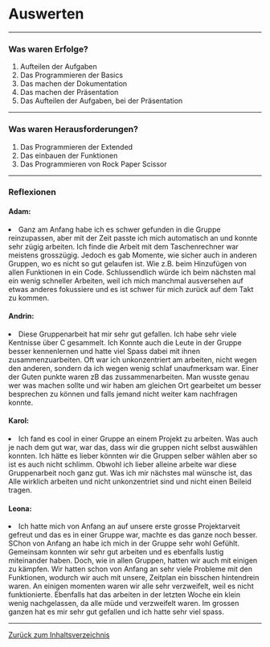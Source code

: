 # Auswerten

<hr>

### Was waren Erfolge?

 1. Aufteilen der Aufgaben
 2. Das Programmieren der Basics
 3. Das machen der Dokumentation
 4. Das machen der Präsentation
 5. Das Aufteilen der Aufgaben, bei der Präsentation

<hr>

### Was waren Herausforderungen? 

 1. Das Programmieren der Extended
 2. Das einbauen der Funktionen
 3. Das Programmieren von Rock Paper Scissor

<hr>

### Reflexionen 

#### Adam: 
<us><li>Ganz am Anfang habe ich es schwer gefunden in die Gruppe reinzupassen, aber mit der Zeit passte ich mich automatisch an und konnte sehr zügig arbeiten. Ich finde die Arbeit mit dem Taschenrechner war meistens grosszügig. Jedoch es gab Momente, wie sicher auch in anderen Gruppen, wo es nicht so gut gelaufen ist. Wie z.B. beim Hinzufügen von allen Funktionen in ein Code. Schlussendlich würde ich beim nächsten mal ein wenig schneller Arbeiten, weil ich mich manchmal ausversehen auf etwas anderes fokussiere und es ist schwer für mich zurück auf dem Takt zu kommen.

#### Andrin: 
<us><li>Diese Gruppenarbeit hat mir sehr gut gefallen. Ich habe sehr viele Kentnisse über C gesammelt. Ich Konnte auch die Leute in der Gruppe besser kennenlernen und hatte viel Spass dabei mit ihnen zusammenzuarbeiten. Oft war ich unkonzentriert am arbeiten, nicht wegen den anderen, sondern da ich wegen wenig schlaf unaufmerksam war. Einer der Guten punkte waren zB das zussammenarbeiten. Man wusste genau wer was machen sollte und wir haben am gleichen Ort gearbeitet um besser besprechen zu können und falls jemand nicht weiter kam nachfragen konnte.</li>

#### Karol: 
<us><li>Ich fand es cool in einer Gruppe an einem Projekt zu arbeiten. Was auch je nach dem gut war, war das, dass wir die gruppen nicht selbst auswählen konnten. Ich hätte es lieber könnten wir die Gruppen selber wählen aber so ist es auch nicht schlimm. Obwohl ich lieber alleine arbeite war diese Gruppenarbeit noch ganz gut. Was ich mir nächstes mal wünsche ist, das Alle wirklich arbeiten und nicht unkonzentriet sind und nicht einen Beileid tragen.

#### Leona: 
<us><li>Ich hatte mich von Anfang an auf unsere erste grosse Projektarveit gefreut und das es in einer Gruppe war, machte es das ganze noch besser. SChon von Anfang an habe ich mich in der Gruppe sehr wohl Gefühlt. Gemeinsam konnten wir sehr gut arbeiten und es ebenfalls lustig miteinander haben. Doch, wie in allen Gruppen, hatten wir auch mit einigen zu kämpfen. Wir hatten schon von Anfang an sehr viele Probleme mit den Funktionen, wodurch wir auch mit unsere, Zeitplan ein bisschen hintendrein waren. An einigen momenten waren wir alle sehr verzweifelt, weil es nicht funktionierte. Ebenfalls hat das arbeiten in der letzten Woche ein klein wenig nachgelassen, da alle müde und verzweifelt waren. Im grossen ganzen hat es mir sehr gut gefallen und ich hatte sehr viel spass. 

<hr>

[Zurück zum Inhaltsverzeichnis](README.md)


